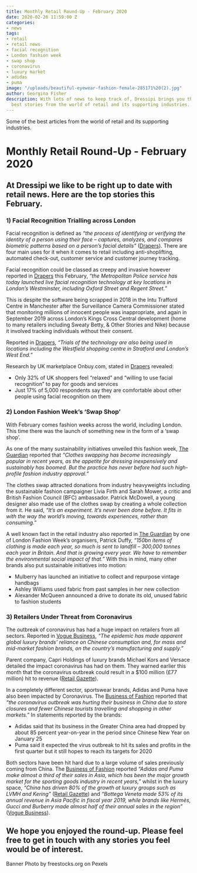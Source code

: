 ```yaml
---
title: Monthly Retail Round-Up - February 2020
date: 2020-02-26 11:59:00 Z
categories:
- news
tags:
- retail
- retail news
- facial recognition
- London fashion week
- swap shop
- coronavirus
- luxury market
- adidas
- puma
image: "/uploads/beautiful-eyewear-fashion-female-285171%20(2).jpg"
author: Georgina Fisher
description: With lots of news to keep track of, Dressipi brings you this month's
  best stories from the world of retail and its supporting industries.
---
```


Some of the best articles from the world of retail and its supporting industries.

# Monthly Retail Round-Up - February 2020

## At Dressipi we like to be right up to date with retail news. Here are the top stories this February.

### 1) Facial Recognition Trialling across London

Facial recognition is defined as *“the process of identifying or verifying the identity of a person using their face – captures, analyzes, and compares biometric patterns based on a person’s facial details"* ([Drapers](https://www.drapersonline.com/news/facial-recognition-big-brother-or-ultimate-convenience/7039368.article?blocktitle=News-Analysis&contentID=21075)). There are four main uses for it when it comes to retail including anti-shoplifting, automated check-out, customer service and customer journey tracking.

Facial recognition could be classed as creepy and invasive however reported in [Drapers](https://www.drapersonline.com/news/facial-recognition-tech-deployed-on-oxford-street/7039599.article) this February, *“the Metropolitan Police service has today launched live facial recognition technology at key locations in London’s Westminster, including Oxford Street and Regent Street.”*

This is despite the software being scrapped in 2018 in the Intu Trafford Centre in Manchester after the Surveillance Camera Commissioner stated that monitoring millions of innocent people was inappropriate, and again in September 2019 across London’s Kings Cross Central development (home to many retailers including Sweaty Betty, & Other Stories and Nike) because it involved tracking individuals without their consent.

Reported in [Drapers](https://www.drapersonline.com/news/facial-recognition-tech-deployed-on-oxford-street/7039599.article), *“Trials of the technology are also being used in locations including the Westfield shopping centre in Stratford and London’s West End.”*

Research by UK marketplace Onbuy.com, stated in [Drapers](https://www.drapersonline.com/news/facial-recognition-big-brother-or-ultimate-convenience/7039368.article?blocktitle=News-Analysis&contentID=21075) revealed:
* Only 32% of UK shoppers feel “relaxed” and “willing to use facial recognition” to pay for goods and services
* Just 17% of 5,000 respondents say they are comfortable about other people using facial recognition on them

### 2) London Fashion Week’s ‘Swap Shop’

With February comes fashion weeks across the world, including London. This time there was the launch of something new in the form of a ‘swap shop’.

As one of the many sustainability initiatives unveiled this fashion week, [The Guardian](https://www.theguardian.com/fashion/2020/feb/14/all-change-london-fashion-week-launches-first-ever-swap-shop) reported that *“Clothes swapping has become increasingly popular in recent years, as the appetite for dressing inexpensively and sustainably has boomed. But the practice has never before had such high-profile fashion industry approval.”*

The clothes swap attracted donations from industry heavyweights including the sustainable fashion campaigner Livia Firth and Sarah Mower, a critic and British Fashion Council (BFC) ambassador. Patrick McDowell, a young designer also made use of the clothes swap by creating a whole collection from it. He said, *“It’s an experiment. It’s never been done before. It fits in with the way the world’s moving, towards experiences, rather than consuming.”*

A well known fact in the retail industry also reported in [The Guardian](https://www.theguardian.com/fashion/2020/feb/14/all-change-london-fashion-week-launches-first-ever-swap-shop) by one of London Fashion Week’s organisers, Patrick Duffy, *“150bn items of clothing is made each year, so much is sent to landfill – 300,000 tonnes each year in Britain. And that is growing every year. We have to remember the environmental social impact of that.”* With this in mind, many other brands also put sustainable initiatives into motion:

* Mulberry has launched an initiative to collect and repurpose vintage handbags 
* Ashley Williams used fabric from past samples in her new collection
* Alexander McQueen announced a drive to donate its old, unused fabric to fashion students

### 3) Retailers Under Threat from Coronavirus

The outbreak of coronavirus has had a huge impact on retailers from all sectors. Reported in [Vogue Business](https://www.voguebusiness.com/companies/coronavirus-luxury-brands-impact-sales-altagamma?utm_source=Vogue+Business&utm_campaign=a967ced665-EMAIL_CAMPAIGN_2020_02_17_09_45&utm_medium=email&utm_term=0_5d1e7914df-a967ced665-57837327), *“The epidemic has made apparent global luxury brands’ reliance on Chinese consumption and, for mass and mid-market fashion brands, on the country’s manufacturing and supply.”*

Parent company, Capri Holdings of luxury brands Michael Kors and Versace detailed the impact coronavirus has had on them. They warned earlier this month that the coronavirus outbreak could result in a $100 million (£77 million) hit to revenue ([Retail Gazette](https://www.retailgazette.co.uk/blog/2020/02/coronavirus-fears-affect-luxury-retail-major-fashion-weeks/)).

In a completely different sector, sportswear brands, Adidas and Puma have also been impacted by Coronavirus. The [Business of Fashion](https://www.businessoffashion.com/articles/news-analysis/adidas-puma-warn-of-coronavirus-hit-to-china-business?utm_source=bof-professional-newsletter&utm_campaign=1659170924291584&utm_term=21&utm_medium=email) reported that *“the coronavirus outbreak was hurting their business in China due to store closures and fewer Chinese tourists travelling and shopping in other markets.”*
In statements reported by the brands:
* Adidas said that its business in the Greater China area had dropped by about 85 percent year-on-year in the period since Chinese New Year on January 25
* Puma said it expected the virus outbreak to hit its sales and profits in the first quarter but it still hopes to reach its targets for 2020

Both sectors have been hit hard due to a large volume of sales previously coming from China. The [Business of Fashion](https://www.businessoffashion.com/articles/news-analysis/adidas-puma-warn-of-coronavirus-hit-to-china-business?utm_source=bof-professional-newsletter&utm_campaign=1659170924291584&utm_term=21&utm_medium=email) reported *“Adidas and Puma make almost a third of their sales in Asia, which has been the major growth market for the sporting goods industry in recent years,”* whilst in the luxury space, *“China has driven 80% of the growth at luxury groups such as LVMH and Kering”* ([Retail Gazette](https://www.retailgazette.co.uk/blog/2020/02/coronavirus-fears-affect-luxury-retail-major-fashion-weeks/)) and *“Bottega Veneta made 53% of its annual revenue in Asia Pacific in fiscal year 2019, while brands like Hermès, Gucci and Burberry made almost half of their annual sales in the region”* ([Vogue Business](https://www.voguebusiness.com/companies/coronavirus-luxury-brands-impact-sales-altagamma?utm_source=Vogue+Business&utm_campaign=a967ced665-EMAIL_CAMPAIGN_2020_02_17_09_45&utm_medium=email&utm_term=0_5d1e7914df-a967ced665-57837327)).

## We hope you enjoyed the round-up. Please feel free to get in touch with any stories you feel would be of interest.

Banner Photo by freestocks.org on Pexels